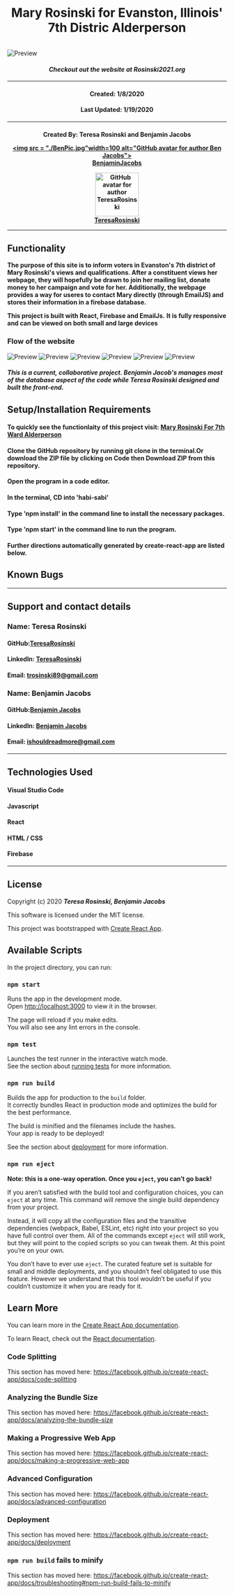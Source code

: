 <h1 align="center"><strong>Mary Rosinski for Evanston, Illinois' 7th Distric Alderperson</strong></h1>

<img align = "center">

![Preview](./headerPic.png)

<h4 align="center"><em>Checkout out the website at Rosinski2021.org </em></h4>

---

<h4 align="center">Created: 1/8/2020</h4>
<h4 align="center">Last Updated: 1/19/2020</h4>

---

<h4 align="center"><strong>Created By: Teresa Rosinski and Benjamin Jacobs</strong></h>


[<img src = "./BenPic.jpg"width=100 alt="GitHub avatar for author Ben Jacobs">](https://github.com/benjovi09)  
[**BenjaminJacobs**](https://github.com/benjovi09)

[<img src = "https://avatars2.githubusercontent.com/u/64601502?s=460&u=6e3ec9021f0e9990fa27ea14f27118ec463836e8&v=4" width=100 alt="GitHub avatar for author TeresaRosinski">](https://github.com/TeresaRosinski)  
[**TeresaRosinski**](https://github.com/TeresaRosinski)

---

## Functionality

**The purpose of this site is to inform voters in Evanston's 7th district of Mary Rosinski's views and qualifications. After a constituent views her webpage, they will hopefully be drawn to join her mailing list, donate money to her campaign and vote for her. Additionally, the webpage provides a way for useres to contact Mary directly (through EmailJS) and stores their information in a firebase database.**

**This project is built with React, Firebase and EmailJs.**
**It is fully responsive and can be viewed on both small and large devices**

### Flow of the website

![Preview](./navBar.png)
![Preview](./StandFor.png)
![Preview](./videoPic.png)
![Preview](./ItsTimePhoto.png)
![Preview](./CommunityInvolvement.png)
![Preview](./LetsConnect.png)

##### This is a current, collaborative project. Benjamin Jacob's manages most of the database aspect of the code while Teresa Rosinski designed and built the front-end.

## Setup/Installation Requirements

#### To quickly see the functionlaity of this project visit: [Mary Rosinski For 7th Ward Alderperson](https://Rosinski2021.org)

#### Clone the GitHub repository by running git clone  in the terminal.Or download the ZIP file by clicking on Code then Download ZIP from this repository.

#### Open the program in a code editor.

#### In the terminal, CD into 'habi-sabi'

#### Type 'npm install' in the command line to install the necessary packages.

#### Type 'npm start' in the command line to run the program.

#### Further directions automatically generated by create-react-app are listed below.


## Known Bugs


---

## Support and contact details

### Name: Teresa Rosinski

#### GitHub:[TeresaRosinski](https://github.com/TeresaRosinski)

#### LinkedIn: [TeresaRosinski](https://www.linkedin.com/in/teresarosinski/)

#### Email: trosinski89@gmail.com


### Name: Benjamin Jacobs

#### GitHub:[Benjamin Jacobs](https://github.com/benjovi09)

#### LinkedIn: [Benjamin Jacobs](https://www.linkedin.com/in/benjamin-jacobs-b7833b143/)

#### Email: ishouldreadmore@gmail.com

---

## Technologies Used

#### Visual Studio Code

#### Javascript

#### React

#### HTML / CSS 

#### Firebase

---

## License

Copyright (c) 2020 **_Teresa Rosinski, Benjamin Jacobs_**

This software is licensed under the MIT license.





This project was bootstrapped with [Create React App](https://github.com/facebook/create-react-app).

## Available Scripts

In the project directory, you can run:

### `npm start`

Runs the app in the development mode.<br />
Open [http://localhost:3000](http://localhost:3000) to view it in the browser.

The page will reload if you make edits.<br />
You will also see any lint errors in the console.

### `npm test`

Launches the test runner in the interactive watch mode.<br />
See the section about [running tests](https://facebook.github.io/create-react-app/docs/running-tests) for more information.

### `npm run build`

Builds the app for production to the `build` folder.<br />
It correctly bundles React in production mode and optimizes the build for the best performance.

The build is minified and the filenames include the hashes.<br />
Your app is ready to be deployed!

See the section about [deployment](https://facebook.github.io/create-react-app/docs/deployment) for more information.

### `npm run eject`

**Note: this is a one-way operation. Once you `eject`, you can’t go back!**

If you aren’t satisfied with the build tool and configuration choices, you can `eject` at any time. This command will remove the single build dependency from your project.

Instead, it will copy all the configuration files and the transitive dependencies (webpack, Babel, ESLint, etc) right into your project so you have full control over them. All of the commands except `eject` will still work, but they will point to the copied scripts so you can tweak them. At this point you’re on your own.

You don’t have to ever use `eject`. The curated feature set is suitable for small and middle deployments, and you shouldn’t feel obligated to use this feature. However we understand that this tool wouldn’t be useful if you couldn’t customize it when you are ready for it.

## Learn More

You can learn more in the [Create React App documentation](https://facebook.github.io/create-react-app/docs/getting-started).

To learn React, check out the [React documentation](https://reactjs.org/).

### Code Splitting

This section has moved here: https://facebook.github.io/create-react-app/docs/code-splitting

### Analyzing the Bundle Size

This section has moved here: https://facebook.github.io/create-react-app/docs/analyzing-the-bundle-size

### Making a Progressive Web App

This section has moved here: https://facebook.github.io/create-react-app/docs/making-a-progressive-web-app

### Advanced Configuration

This section has moved here: https://facebook.github.io/create-react-app/docs/advanced-configuration

### Deployment

This section has moved here: https://facebook.github.io/create-react-app/docs/deployment

### `npm run build` fails to minify

This section has moved here: https://facebook.github.io/create-react-app/docs/troubleshooting#npm-run-build-fails-to-minify
